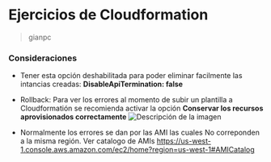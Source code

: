 # Ejercicios de Cloudformation
> gianpc

### Consideraciones

- Tener esta opción deshabilitada para poder eliminar facilmente las intancias creadas: **DisableApiTermination: false**

- Rollback: Para ver los errores al momento de subir un plantilla a Cloudformatión se recomienda activar la opción **Conservar los recursos aprovisionados correctamente** <image src="docs/Rollback.png" alt="Descripción de la imagen">

- Normalmente los errores se dan por las AMI las cuales No correponden a la misma región. Ver catalogo de AMIs https://us-west-1.console.aws.amazon.com/ec2/home?region=us-west-1#AMICatalog
